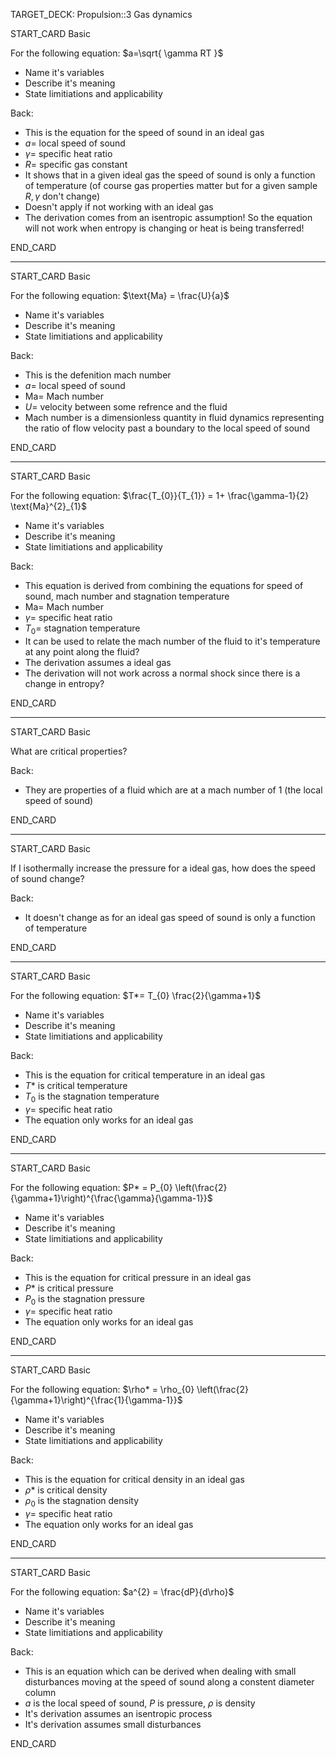 TARGET_DECK: Propulsion::3 Gas dynamics



START_CARD
Basic

For the following equation: $a=\sqrt{ \gamma RT }$
- Name it's variables
- Describe it's meaning
- State limitiations and applicability


Back: 
- This is the equation for the speed of sound in an ideal gas
- $a=$ local speed of sound
- $\gamma=$ specific heat ratio
- $R=$ specific gas constant
- It shows that in a given ideal gas the speed of sound is only a function of temperature (of course gas properties matter but for a given sample $R,\gamma$ don't change)
- Doesn't apply if not working with an ideal gas
- The derivation comes from an isentropic assumption! So the equation will not work when entropy is changing or heat is being transferred! 
<!--ID: 1680694728524-->
END_CARD


 
--------

START_CARD
Basic


For the following equation: $\text{Ma} = \frac{U}{a}$
- Name it's variables
- Describe it's meaning
- State limitiations and applicability


Back: 
- This is the defenition mach number
- $a=$ local speed of sound
- $\text{Ma}=$ Mach number
- $U=$ velocity between some refrence and the fluid
- Mach number is a dimensionless quantity in fluid dynamics representing the ratio of flow velocity past a boundary to the local speed of sound
<!--ID: 1680694728537-->
END_CARD

 
--------

START_CARD
Basic



For the following equation: $\frac{T_{0}}{T_{1}} = 1+ \frac{\gamma-1}{2} \text{Ma}^{2}_{1}$
- Name it's variables
- Describe it's meaning
- State limitiations and applicability

Back: 
- This equation is derived from combining the equations for speed of sound, mach number and stagnation temperature
- $\text{Ma}=$ Mach number
- $\gamma=$ specific heat ratio
- $T_{0}=$ stagnation temperature
- It can be used to relate the mach number of the fluid to it's temperature at any point along the fluid?
- The derivation assumes a ideal gas
- The derivation will not work across a normal shock since there is a change in entropy?
<!--ID: 1680694728555-->
END_CARD

 
--------

START_CARD
Basic


What are critical properties?

Back: 
- They are properties of a fluid which are at a mach number of 1 (the local speed of sound)
<!--ID: 1680694728566-->
END_CARD

 
--------

START_CARD
Basic

If I isothermally increase the pressure for a ideal gas, how does the speed of sound change?


Back: 
- It doesn't change as for an ideal gas speed of sound is only a function of temperature
<!--ID: 1680694728581-->
END_CARD

 
--------

START_CARD
Basic

For the following equation: $T*= T_{0} \frac{2}{\gamma+1}$
- Name it's variables
- Describe it's meaning
- State limitiations and applicability


Back: 
- This is the equation for critical temperature in an ideal gas
- $T*$ is critical temperature
- $T_{0}$ is the stagnation temperature
- $\gamma=$ specific heat ratio
- The equation only works for an ideal gas
<!--ID: 1680694728594-->
END_CARD


 
--------

START_CARD
Basic

For the following equation: $P* = P_{0} \left(\frac{2}{\gamma+1}\right)^{\frac{\gamma}{\gamma-1}}$
- Name it's variables
- Describe it's meaning
- State limitiations and applicability


Back: 
- This is the equation for critical pressure in an ideal gas
- $P*$ is critical pressure
- $P_{0}$ is the stagnation pressure
- $\gamma=$ specific heat ratio
- The equation only works for an ideal gas 
<!--ID: 1680694728607-->
END_CARD



 
--------

START_CARD
Basic

For the following equation: $\rho* = \rho_{0} \left(\frac{2}{\gamma+1}\right)^{\frac{1}{\gamma-1}}$
- Name it's variables
- Describe it's meaning
- State limitiations and applicability


Back: 
- This is the equation for critical density in an ideal gas
- $\rho*$ is critical density
- $\rho_{0}$ is the stagnation density
- $\gamma=$ specific heat ratio
- The equation only works for an ideal gas 
<!--ID: 1680694728619-->
END_CARD


 
--------

START_CARD
Basic


For the following equation: $a^{2} = \frac{dP}{d\rho}$
- Name it's variables
- Describe it's meaning
- State limitiations and applicability

Back: 
- This is an equation which can be derived when dealing with small disturbances moving at the speed of sound along a constent diameter column
- $a$ is the local speed of sound, $P$ is pressure, $\rho$ is density
- It's derivation assumes an isentropic process
- It's derivation assumes small disturbances 
<!--ID: 1680694728630-->
END_CARD
 

